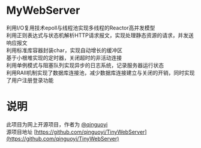 # MyWebServer
利用I/O复用技术epoll与线程池实现多线程的Reactor高并发模型  
利用正则表达式与状态机解析HTTP请求报文，实现处理静态资源的请求，并发送响应报文  
利用标准库容器封装char，实现自动增长的缓冲区  
基于小根堆实现的定时器，关闭超时的非活动连接  
利用单例模式与阻塞队列实现异步的日志系统，记录服务器运行状态  
利用RAII机制实现了数据库连接池，减少数据库连接建立与关闭的开销，同时实现了用户注册登录功能  
# 说明
此项目为网上开源项目，作者为 [@qinguoyi](https://github.com/qinguoyi)  
源项目地址 [https://github.com/qinguoyi/TinyWebServer](https://github.com/qinguoyi/TinyWebServer)
